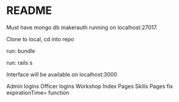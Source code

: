 # README

Must have mongo db makerauth running on localhost:27017.

Clone to local, cd into repo

run: bundle

run: rails s

Interface will be available on localhost:3000

Admin logins
Officer logins
Workshop Index Pages
Skills Pages
fix expirationTime= function

